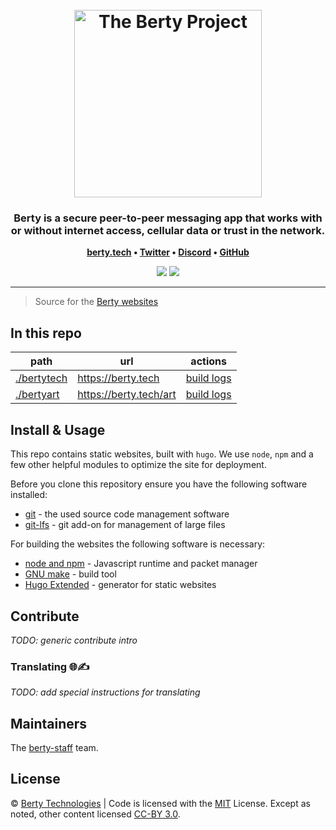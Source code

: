 <h1 align="center">
  <br>
  <img src="https://berty.tech/img/berty.svg" alt="The Berty Project" height="300px">
  <br>
</h1>

<h3 align="center">Berty is a secure peer-to-peer messaging app that works with or without internet access, cellular data or trust in the network.</h3>

<p align="center"><b>
    <a href="https://berty.tech">berty.tech</a> •
    <a href="https://twitter.com/berty">Twitter</a> •
    <a href="https://crpt.fyi/berty-discord">Discord</a> •
    <a href="https://github.com/berty">GitHub</a>
</b></p>

<p align="center">
    <a title="Crowdin" href="https://translate.berty.community/website"><img src="https://badges.crowdin.net/e/c647509959bdd72d6c1cbb94ff06f88f/localized.svg"></a>
    <a title="Netlify Status" href="https://app.netlify.com/sites/bertytech/deploys"><img src="https://api.netlify.com/api/v1/badges/3429d23a-ba6e-458e-8bc6-84583c63f742/deploy-status"></a>
</p>

---

> Source for the [Berty websites](https://berty.tech)

## In this repo

| path                       | url                    | actions                                                       |
| -------------------------- | ---------------------- | ------------------------------------------------------------- |
| [./bertytech](./bertytech) | https://berty.tech     | [build logs](https://app.netlify.com/sites/bertytech/deploys) |
| [./bertyart](./bertyart)   | https://berty.tech/art | [build logs](https://app.netlify.com/sites/bertyart/deploys)  |

## Install & Usage

This repo contains static websites, built with `hugo`. We use `node`, `npm` and a few other helpful modules to optimize the site for deployment.

Before you clone this repository ensure you have the following software installed:

- [git](https://git-scm.com) - the used source code management software
- [git-lfs](https://git-lfs.github.com) - git add-on for management of large files

For building the websites the following software is necessary:

- [node and npm](https://nodejs.org/) - Javascript runtime and packet manager
- [GNU make](https://www.gnu.org/software/make/) - build tool
- [Hugo Extended](https://gohugo.io) - generator for static websites

## Contribute

_TODO: generic contribute intro_

### Translating 🌐✍️

_TODO: add special instructions for translating_

## Maintainers

The [berty-staff](https://github.com/orgs/berty/teams/staff) team.

## License

© [Berty Technologies](https://berty.tech) | Code is licensed with the [MIT](./LICENSE) License. Except as noted, other content licensed [CC-BY 3.0](https://creativecommons.org/licenses/by/3.0/us/).
